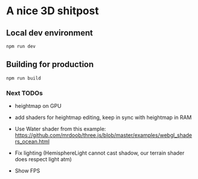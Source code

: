 # A nice 3D shitpost

## Local dev environment

```
npm run dev
```

## Building for production

```
npm run build
```

### Next TODOs

- heightmap on GPU
- add shaders for heightmap editing, keep in sync with heightmap in RAM

- Use Water shader from this example: https://github.com/mrdoob/three.js/blob/master/examples/webgl_shaders_ocean.html
- Fix lighting (HemisphereLight cannot cast shadow, our terrain shader does respect light atm)
- Show FPS